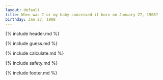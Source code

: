 ```yaml
---
layout: default
title: When was I or my baby conceived if born on January 27, 1908?
birthday: Jan 27, 1908
---
```


{% include header.md %}

{% include guess.md %}

{% include calculate.md %}

{% include safety.md %}

{% include footer.md %}



